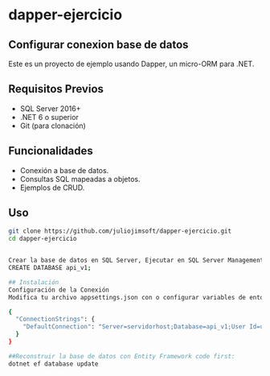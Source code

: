 # dapper-ejercicio

## Configurar conexion base de datos

Este es un proyecto de ejemplo usando Dapper, un micro-ORM para .NET.

## Requisitos Previos

- SQL Server 2016+
- .NET 6 o superior
- Git (para clonación)

## Funcionalidades

- Conexión a base de datos.
- Consultas SQL mapeadas a objetos.
- Ejemplos de CRUD.

## Uso

```bash
git clone https://github.com/juliojimsoft/dapper-ejercicio.git
cd dapper-ejercicio


Crear la base de datos en SQL Server, Ejecutar en SQL Server Management Studio:
CREATE DATABASE api_v1;

## Instalación
Configuración de la Conexión
Modifica tu archivo appsettings.json con o configurar variables de entorno:

{
  "ConnectionStrings": {
    "DefaultConnection": "Server=servidorhost;Database=api_v1;User Id=usuario;Password=password;TrustServerCertificate=True;"
  }
}

##Reconstruir la base de datos con Entity Framework code first:
dotnet ef database update

```
